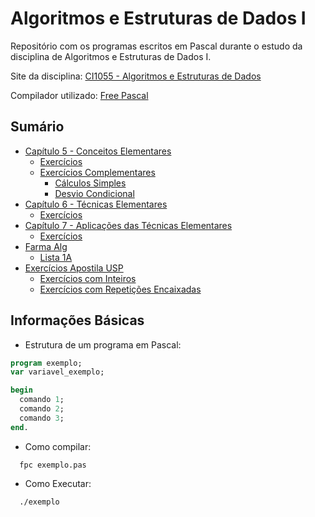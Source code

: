 # Algoritmos e Estruturas de Dados I
Repositório com os programas escritos em Pascal durante o estudo da disciplina de Algoritmos e Estruturas de Dados I.

Site da disciplina: [CI1055 - Algoritmos e Estruturas de Dados](http://www.inf.ufpr.br/cursos/ci055/)

Compilador utilizado: [Free Pascal](https://www.freepascal.org/)



## Sumário

* [Capítulo 5 - Conceitos Elementares](https://github.com/kimurarh/alg1/tree/master/cap5)
  * [Exercícios](https://github.com/kimurarh/alg1/tree/master/cap5/exerc)
  * [Exercícios Complementares](https://github.com/kimurarh/alg1/tree/master/cap5/exerc_comp)
    * [Cálculos Simples](https://github.com/kimurarh/alg1/tree/master/cap5/exerc_comp/calc_simples)
    * [Desvio Condicional](https://github.com/kimurarh/alg1/tree/master/cap5/exerc_comp/desvio_cond)
* [Capítulo 6 - Técnicas Elementares]()
  * [Exercícios]()
* [Capítulo 7 - Aplicações das Técnicas Elementares]()
  * [Exercícios]()
* [Farma Alg](https://github.com/kimurarh/alg1/tree/master/farma-alg)
  * [Lista 1A](https://github.com/kimurarh/alg1/tree/master/farma-alg/lista1a)
* [Exercícios Apostila USP](https://github.com/kimurarh/alg1/tree/master/usp-exerc)
  * [Exercícios com Inteiros](https://github.com/kimurarh/alg1/tree/master/usp-exerc/1-exerc-com-inteiros)
  * [Exercícios com Repetições Encaixadas](https://github.com/kimurarh/alg1/tree/master/usp-exerc/1-exerc-com-repeticoes)
  

## Informações Básicas 

- Estrutura de um programa em Pascal:
```pascal
program exemplo;
var variavel_exemplo;

begin
  comando 1;
  comando 2;
  comando 3;
end.
```

- Como compilar:
```
  fpc exemplo.pas
```

- Como Executar:
```
  ./exemplo
```
